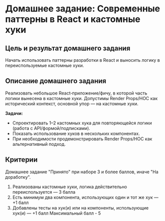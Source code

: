 # Домашнее задание: Современные паттерны в React и кастомные хуки

## Цель и результат домашнего задания

Начать использовать паттерны разработки в React и выносить логику в переиспользуемые кастомные хуки.

## Описание домашнего задания

Реализовать небольшое React‑приложение/фичу, в которой часть логики вынесена в кастомные хуки. Допустимы Render Props/HOC как исторический контекст, основной упор — на кастомные хуки.

**Задачи:**

- Спроектировать 1–2 кастомных хука для повторяющейся логики (работа с API/формой/подписками).
- Показать использование хуков в нескольких компонентах.
- При необходимости продемонстрировать Render Props/HOC как альтернативный подход.

## Критерии

Домашнее задание "Принято" при наборе 3 и более баллов, иначе "На доработку".

1. Реализованы кастомные хуки, логика действительно переиспользуется — 3 балла
2. Есть минимум два компонента, использующих один и тот же хук — +1 балл
3. Добавлены тесты на хук(и) или на компоненты, использующие хук(и) — +1 балл
   Максимальный балл - 5
